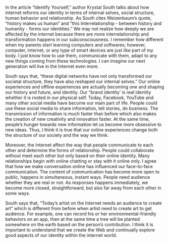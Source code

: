 In the article “Identify Yourself,” author Krystal South talks about how Internet reforms our identity in terms of internal selves, social structure, human behavior and relationship. As South cites Weizenbaum’s quote, “history makes us human” and “this Interrelationship - between history and humanity - forms our identities.” We may not realize how deeply we are affected by the internet because there are more interrelationship and transformation happens in our subconsciousness. I remember how different when my parents start learning computers and softwares; however, computer, internet, or any type of smart devices are just like part of my body. I just know how to use them, communicate with them, adapt to any new things coming from these technologies. I can imagine our next generation will live in the Internet even more. 

South says that, “these digital networks have not only transformed our societal structure, they have also reshaped our internal selves.” Our online experiences and offline experiences are actually becoming one and shaping our history and future, and identity. Our “brand identity’ is real identity whether it is rooted in our physical self. Today, Facebook, YouTube and many other social media have become our main part of life. People could use these social media to share information, tell stories, do business. The transmission of information is much faster than before which also makes the creation of new creativity and innovation faster. At the same time, people’s hunger towards new information let us become more obsessive to new ideas. Thus, I think it is true that our online experiences change both the structure of our society and the way we think. 

Moreover, the Internet affect the way that people communicate to each other and determine the forms of relationship. People could collaborate without meet each other but only based on their online identity. Many relationships begin with online chatting or stay with it online only. I agree that how we make conversation online has influenced our face-to-face communication. The content of communication has become more open to public, happens in simultaneous, instant ways. People need audience whether they are real or not. As responses happens immediately, we become more closed, straightforward, but also far away from each other in some ways. 

South says that, “Today’s artist on the Internet needs an audience to create art” which is different from before when artist need to create art to get audience. For example, one can record his or her environmental-friendly behaviors on an app, then at the same time a tree will be planted somewhere on the earth based on the person’s contribution. I think it is important to understand that we create the Web and continually explore good aspects of our identity within the internet world. 
